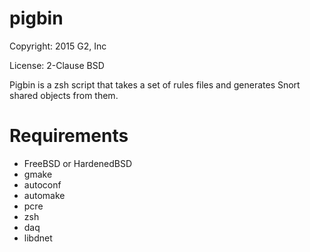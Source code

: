 pigbin
======

Copyright:  2015 G2, Inc

License:    2-Clause BSD

Pigbin is a zsh script that takes a set of rules files and generates
Snort shared objects from them.

Requirements
============

* FreeBSD or HardenedBSD
* gmake
* autoconf
* automake
* pcre
* zsh
* daq
* libdnet
